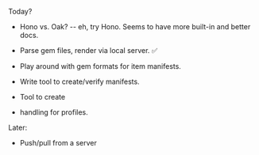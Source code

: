 
Today?

* Hono vs. Oak? -- eh, try Hono. Seems to have more built-in and better docs.

* Parse gem files, render via local server. ✅
* Play around with gem formats for item manifests.
* Write tool to create/verify manifests.
* Tool to create 
* handling for profiles.


Later:
* Push/pull from a server
